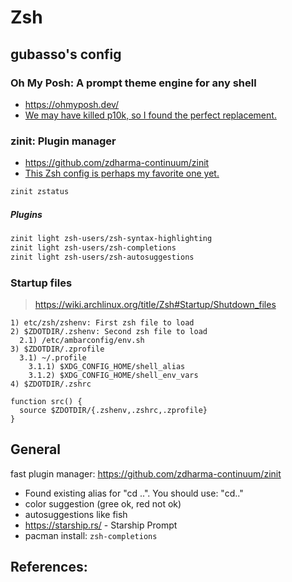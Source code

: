 # Zsh

<!--toc-->

## gubasso's config

### Oh My Posh: A prompt theme engine for any shell

- https://ohmyposh.dev/
- [We may have killed p10k, so I found the perfect replacement.](https://www.youtube.com/watch?v=9U8LCjuQzdc)

### zinit: Plugin manager

- https://github.com/zdharma-continuum/zinit
- [This Zsh config is perhaps my favorite one yet.](https://www.youtube.com/watch?v=ud7YxC33Z3w)

```sh
zinit zstatus
```

##### Plugins

```sh
zinit light zsh-users/zsh-syntax-highlighting
zinit light zsh-users/zsh-completions
zinit light zsh-users/zsh-autosuggestions
```

### Startup files

> https://wiki.archlinux.org/title/Zsh#Startup/Shutdown_files

```
1) etc/zsh/zshenv: First zsh file to load
2) $ZDOTDIR/.zshenv: Second zsh file to load
  2.1) /etc/ambarconfig/env.sh
3) $ZDOTDIR/.zprofile
  3.1) ~/.profile
    3.1.1) $XDG_CONFIG_HOME/shell_alias
    3.1.2) $XDG_CONFIG_HOME/shell_env_vars
4) $ZDOTDIR/.zshrc

function src() {
  source $ZDOTDIR/{.zshenv,.zshrc,.zprofile}
}
```

## General

fast plugin manager: https://github.com/zdharma-continuum/zinit

- Found existing alias for "cd ..". You should use: "cd.."
- color suggestion (gree ok, red not ok)
- autosuggestions like fish
- https://starship.rs/ - Starship Prompt
- pacman install: `zsh-completions`

## References:

[^1]: [zsh - create a minimal config (autosuggestions, syntax highlighting etc..) no oh-my-zsh required](https://www.youtube.com/watch?v=bTLYiNvRIVI)
